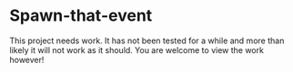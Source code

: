 # Spawn-that-event

This project needs work. It has not been tested for a while and more than likely it will not work as it should. You are welcome to view the work however!
